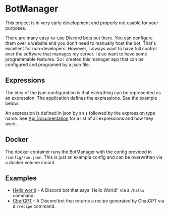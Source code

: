 # BotManager

This project is in very early development and properly not usable for your purposes.

There are many easy-to-use Discord bots out there. You can configure them over a website and you don't need to manually 
host the bot. That's excellent for non-developers. However, I always want to have full control over the software that
manages my server. I also want to have some programmable features. So I created this manager app that can be configured
and programed by a json file.

## Expressions

The idea of the json configuration is that everything can be represented as an expression. The application defines the
expressions. See the example below.

An expression is defined in json by an `$` followed by the expression type name. 
See [Api Documentation](https://arcus92.github.io/bot-manager/api/index.html) for a list of all expressions and how they
work.

## Docker

The docker container runs the BotManager with the config provided in `/config/run.json`. This is just an example config
and can be overwritten via a docker volume mount.

## Examples

- [Hello world](examples/hello-world.json) - A Discord bot that says 'Hello World!' via a `/hello` command.
- [ChefGPT](examples/chef-gpt.json) - A Discord bot that returns a recipe generated by ChatGPT via a `/recipe` command.

